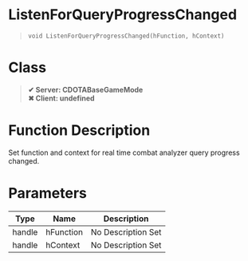 # ListenForQueryProgressChanged
> `void ListenForQueryProgressChanged(hFunction, hContext)`
# Class
> __✔ Server: CDOTABaseGameMode__  
> __✖ Client: undefined__  
# Function Description
Set function and context for real time combat analyzer query progress changed.
# Parameters
Type|Name|Description
--|--|--
handle|hFunction|No Description Set
handle|hContext|No Description Set

